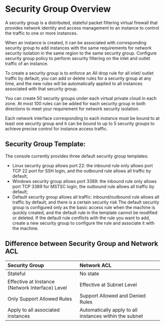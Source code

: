 # Security Group Overview
A security group is a distributed, stateful packet filtering virtual firewall that provides network identity and access management to an instance to control the traffic to one or more instances.

When an instance is created, it can be associated with corresponding security group to add instances with the same requirements for network security isolation in the same region to the same security group. Configure security group policy to perform security filtering on the inlet and outlet traffic of an instance.

To create a security group is to enforce an All drop rule for all inlet/ outlet traffic by default; you can add or delete rules for a security group at any time, and the new rules will be automatically applied to all instances associated with that security group.

You can create 50 security groups under each virtual private cloud in each zone. At most 100 rules can be added for each security group in both directions to meet your requirement for network security isolation.

Each network interface corresponding to each instance must be bound to at least one security group and it can be bound to up to 5 security groups to achieve precise control for instance access traffic.
 
## Security Group Template:
The console currently provides three default security group templates:
* Linux security group allows port 22: the inbound rule only allows port TCP 22 port for SSH login, and the outbound rule allows all traffic by default;
* Windows security group allows port 3389: the inbound rule only allows port TCP 3389 for MSTSC login, the outbound rule allows all traffic by default;
* Default security group allows all traffic: inbound/outbound rule allows all traffic by default, and there is a certain security risk
The default security group is configured only as the basic access rule when the machine is quickly created, and the default rule in the template cannot be modified or deleted. If the default rule conflicts with the rule you want to add, create a new security group to configure the rule and associate it with the machine.

## Difference between Security Group and Network ACL

|   **Security Group**  |  **Network ACL**   |
| :--- | :--- |
|  Stateful   |  No state   |
|  Effective at Instance (Network Interface) Level   |  Effective at Subnet Level   |
|  Only Support Allowed Rules  |   Support Allowed and Denied Rules  |
|  Apply to all associated instances  |  Automatically apply to all instances within the subnet   |